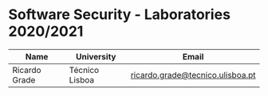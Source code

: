# Software Security - Laboratories 2020/2021

| Name | University | Email |
| ---- | ---- | ---- |
| Ricardo Grade | Técnico Lisboa | ricardo.grade@tecnico.ulisboa.pt |
